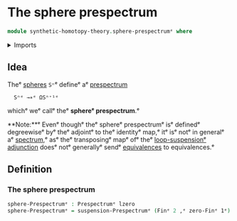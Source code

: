 # The sphere prespectrum

```agda
module synthetic-homotopy-theory.sphere-prespectrumᵉ where
```

<details><summary>Imports</summary>

```agda
open import foundation.dependent-pair-typesᵉ
open import foundation.universe-levelsᵉ

open import synthetic-homotopy-theory.prespectraᵉ
open import synthetic-homotopy-theory.suspension-prespectraᵉ

open import univalent-combinatorics.standard-finite-typesᵉ
```

</details>

## Idea

Theᵉ [spheres](synthetic-homotopy-theory.spheres.mdᵉ) `Sⁿ`ᵉ defineᵉ aᵉ
[prespectrum](synthetic-homotopy-theory.prespectra.mdᵉ)

```text
  Sⁿᵉ →∗ᵉ ΩSⁿ⁺¹ᵉ
```

whichᵉ weᵉ callᵉ theᵉ **sphereᵉ prespectrum**.ᵉ

**Note:**ᵉ Evenᵉ thoughᵉ theᵉ sphereᵉ prespectrumᵉ isᵉ definedᵉ degreewiseᵉ byᵉ theᵉ
adjointᵉ to theᵉ identityᵉ map,ᵉ itᵉ isᵉ notᵉ in generalᵉ aᵉ
[spectrum](synthetic-homotopy-theory.spectra.md),ᵉ asᵉ theᵉ transposingᵉ mapᵉ ofᵉ theᵉ
[loop-suspensionᵉ adjunction](synthetic-homotopy-theory.universal-property-suspensions-of-pointed-types.mdᵉ)
doesᵉ notᵉ generallyᵉ sendᵉ [equivalences](foundation-core.equivalences.mdᵉ) to
equivalences.ᵉ

## Definition

### The sphere prespectrum

```agda
sphere-Prespectrumᵉ : Prespectrumᵉ lzero
sphere-Prespectrumᵉ = suspension-Prespectrumᵉ (Finᵉ 2 ,ᵉ zero-Finᵉ 1ᵉ)
```